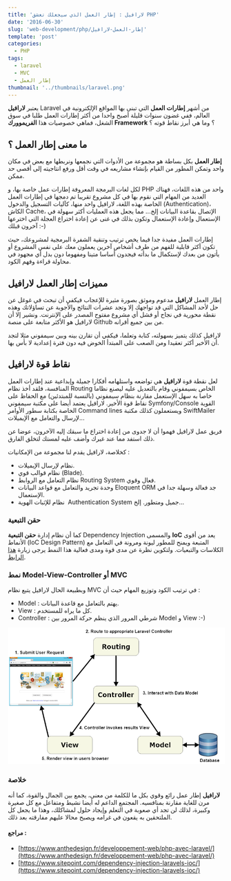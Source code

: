```yaml
---
title: 'لارافيل : إطار العمل الذي سيجعلك تعشق PHP'
date: '2016-06-30'
slug: 'web-development/php/إطار-العمل-لارافيل'
template: 'post'
categories:
  - PHP
tags:
  - laravel
  - MVC
  - إطار العمل
thumbnail: '../thumbnails/laravel.png'
---
```


يعتبر **لارافيل** Laravel من أشهر **إطارات العمل** التي تبنى بها المواقع الإلكترونية في العالم، ففي غضون سنوات قليلة أصبح واحدا من أكثر إطارات العمل طلبا في سوق الشغل، فماهي خصوصيات هذا **الفريموورك Framework** ؟ وما هي أبرز نقاط قوته ؟

## ما معنى إطار العمل ؟

**إطار العمل** بكل بساطة هو مجموعة من الأدوات التي نجمعها ونربطها مع بعض في مكان واحد وتمكن المطور من القيام بإنشاء مشاريعه في وقت أقل ورفع انتاجيته إلى أقصى حد ممكن.

لكل لغات البرمجة المعروفة إطارات عمل خاصة بها، و PHP واحد من هذه اللغات، فهناك العديد من المهام التي نقوم بها في كل مشروع تقريبا تم دمجها في إطارات العمل الخاصة بهذه اللغة، لارافيل واحد منها، كآليات التسجيل والدخول (Authentication)، الكاش Cache، الإتصال بقاعدة البيانات إلخ... مما يجعل هذه العمليات أكثر سهولة في الإستعمال وإعادة الإستعمال وتكون بذلك في غنى عن إعادة اختراع العجلة التي اخترعها آخرون قبلك :-)

إطارات العمل مفيدة جدا فيما يخص ترتيب وتنقية الشفرة البرمجية لمشروعك، حيث تكون أكثر قابلية للفهم من طرف أشخاص آخرين يعملون معك على نفس المشروع أو يأتون من بعدك لإستكمال ما بدأته فيجدون أساسا متينا ومفهوما دون بدل أي مجهود في محاولة قراءة وفهم الكود.

## مميزات إطار العمل لارافيل

إطار العمل **لارافيل** مدعوم وموثق بصورة مثيرة للإعجاب فيكفي أن تبحث في غوغل عن حل لأحد المشاكل التي قد تواجهك إلا وتجد عشرات النتائج والأجوبة عن تساؤلاتك وهذه نقطة محورية في نجاح أو فشل أي مشروع مفتوح المصدر على الإنترنت. ونشير إلا أن لارافيل هو الأكثر متابعة على منصة Github من بين جميع أقرانه.

لارافيل كذلك يتميز بسهولته، كتابة وتعلما، فيكفي أن تقارن بينه وبين سيمفوني مثلا لتجد أن الأخير أكثر تعقيدا ومن الصعب على المبتدأ الخوض فيه دون فترة إعدادية لا بأس بها.

## نقاط قوة لارافيل

لعل نقطة قوة **لارافيل** هي تواضعه واستلهامه أفكارا جميلة وإبداعية عند إطارات العمل المنافسة، فلقد أخذ نظام Routing الخاص بسيمفوني وقام بالتعديل عليه ليصنع نظاما خاصا به سهل الإستعمل مقارنة بنظام سيمفوني (بالنسبة للمبتدئين) مع الحفاظ على نقاط قوة الأخير. لارافيل يعتمد أيضا على مكتبة سيمفوني Symfony/Console القوية الخاصة بكتابة سطور الأوامر Command lines ويستعملون كذلك مكتبة SwiftMailer لإرسال والتعامل مع الإيميلات...

فريق عمل لارافيل فهموا أن لا جدوى من إعادة اختراع ما سبقك إليه الآخرون، عوضا عن ذلك استفد مما عند غيرك وأضف عليه لمستك لتخلق الفارق.

كخلاصة، لارافيل يقدم لنا مجموعة من الإمكانيات :

- نظام لإرسال الإيميلات.
- نظام قوالب قوي (Blade).
- نظام التعامل مع الروابط Routing System فعال وقوي.
- وحدة تجريد والتعامل مع قواعد البيانات Eloquent ORM جد فعالة وسهلة جدا في الإستعمال.
- نظام للإثبات الهوية  Authentication System جميل ومتطور. إلخ...

### حقن التبعية

كما أن نظام إدارة **حقن التبعية** Dependency Injection والمسمى **IoC** يعد من أقوى الأنماط (IoC Design Pattern) المتبعة ويمنح للمطور ليونة ومرونة في التعامل مع الكلاسات والتبعيات. ولتكوين نظرة عن مدى قوة ومدى فعالية هذا النمط يرجى زيارة [هذا الرابط](https://www.sitepoint.com/dependency-injection-laravels-ioc/).

### نمط Model-View-Controller أو MVC

وبطبيعة الحال لارافيل يتبع نظام MVC في ترتيب الكود وتوزيع المهام حيث أن :

- Model : يهتم بالتعامل مع قاعدة البيانات.
- View : كل ما يراه للمستخدم.
- Controller : شرطي المرور الذي ينظم حركة المرور بين Model و View :-)

[![نمط MVC في إطار العمل لارافيل](../images/laravel-mvc.png)](../images/laravel-mvc.png)

### خلاصة

**لارافيل** إطار عمل رائع وقوي بكل ما للكلمة من معنى، يجمع بين الجمال والقوة، كما أنه مرن للغاية مقارنة بمنافسيه. المجتمع الداعم له أيضا نشيط ومتفاعل مع كل صغيرة وكبيرة، لذلك لن تجد أي صعوبة في التعلم وإيجاد حلول لمشاكلك، وهذا ما يجعل كل الملتحقين به يقعون في غرامه ويصبح محالا عليهم مفارقته بعد ذلك.

#### مراجع :

- [https://www.anthedesign.fr/developpement-web/php-avec-laravel/](https://www.anthedesign.fr/developpement-web/php-avec-laravel/)
- [https://www.sitepoint.com/dependency-injection-laravels-ioc/](https://www.sitepoint.com/dependency-injection-laravels-ioc/)

